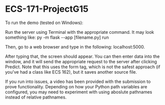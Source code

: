 # ECS-171-ProjectG15

To run the demo (tested on Windows):

Run the server using Terminal with the appropriate command. It may look something like: py -m flask --app [filename.py] run

Then, go to a web browser and type in the following: localhost:5000.

After typing that, the screen should appear. You can then enter data into the window, and it will send the appropriate request to the server after clicking Predict. Note that this uses the form tag, which is not the safest approach (if you've had a class like ECS 162), but it saves another source file.

If you run into issues, a video has been provided with the submission to prove functionality. Depending on how your Python path variables are configured, you may need to experiment with using aboslute pathnames instead of relative pathnames.
